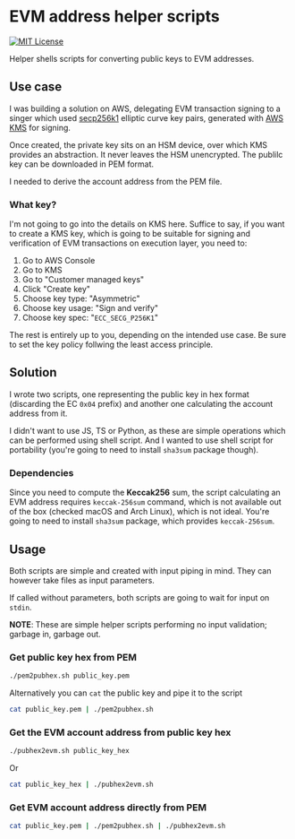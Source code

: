 # EVM address helper scripts

[![MIT License](https://img.shields.io/badge/license-MIT-green)](/LICENSE)

Helper shells scripts for converting public keys to EVM addresses.

## Use case

I was building a solution on AWS, delegating EVM transaction signing to a singer
which used [secp256k1](https://en.bitcoin.it/wiki/Secp256k1) elliptic curve key
pairs, generated with [AWS KMS](https://aws.amazon.com/kms) for signing.

Once created, the private key sits on an HSM device, over which KMS provides an
abstraction. It never leaves the HSM unencrypted. The publilc key can be
downloaded in PEM format.

I needed to derive the account address from the PEM file.

### What key?

I'm not going to go into the details on KMS here. Suffice to say, if you want to
create a KMS key, which is going to be suitable for signing and verification of
EVM transactions on execution layer, you need to:

1. Go to AWS Console
2. Go to KMS
3. Go to "Customer managed keys"
4. Click "Create key"
5. Choose key type: "Asymmetric"
6. Choose key usage: "Sign and verify"
7. Choose key spec: "`ECC_SECG_P256K1`"

The rest is entirely up to you, depending on the intended use case. Be sure to
set the key policy follwing the least access principle.

## Solution

I wrote two scripts, one representing the public key in hex format (discarding
the EC `0x04` prefix) and another one calculating the account address from it.

I didn't want to use JS, TS or Python, as these are simple operations which can
be performed using shell script. And I wanted to use shell script for
portability (you're going to need to install `sha3sum` package though).

### Dependencies

Since you need to compute the **Keccak256** sum, the script calculating an EVM
address requires `keccak-256sum` command, which is not available out of the box
(checked macOS and Arch Linux), which is not ideal. You're going to need to
install `sha3sum` package, which provides `keccak-256sum`.

## Usage

Both scripts are simple and created with input piping in mind. They can however
take files as input parameters.

If called without parameters, both scripts are going to wait for input on
`stdin`.

**NOTE**: These are simple helper scripts performing no input validation;
garbage in, garbage out.

### Get public key hex from PEM

```bash
./pem2pubhex.sh public_key.pem
```

Alternatively you can `cat` the public key and pipe it to the script

```bash
cat public_key.pem | ./pem2pubhex.sh
```

### Get the EVM account address from public key hex

```bash
./pubhex2evm.sh public_key_hex
```

Or

```bash
cat public_key_hex | ./pubhex2evm.sh
```

### Get EVM account address directly from PEM

```bash
cat public_key.pem | ./pem2pubhex.sh | ./pubhex2evm.sh
```
